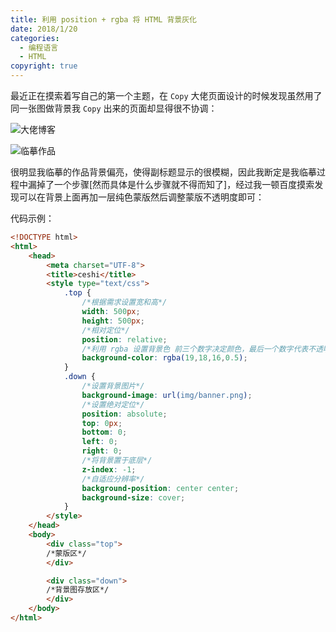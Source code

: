 ```yaml
---
title: 利用 position + rgba 将 HTML 背景灰化
date: 2018/1/20
categories:
  - 编程语言
  - HTML
copyright: true
---
```


最近正在摸索着写自己的第一个主题，在 `Copy` 大佬页面设计的时候发现虽然用了同一张图做背景我 `Copy` 出来的页面却显得很不协调：

![大佬博客][1]

![临摹作品][2]

很明显我临摹的作品背景偏亮，使得副标题显示的很模糊，因此我断定是我临摹过程中漏掉了一个步骤[然而具体是什么步骤就不得而知了]，经过我一顿百度摸索发现可以在背景上面再加一层纯色蒙版然后调整蒙版不透明度即可：

代码示例：

```html
<!DOCTYPE html>
<html>
    <head>
        <meta charset="UTF-8">
        <title>ceshi</title>
        <style type="text/css">
            .top {
                /*根据需求设置宽和高*/
                width: 500px;
                height: 500px;
                /*相对定位*/
                position: relative;
                /*利用 rgba 设置背景色 前三个数字决定颜色，最后一个数字代表不透明度，1为完全不透明*/
                background-color: rgba(19,18,16,0.5);
            }
            .down {
                /*设置背景图片*/
                background-image: url(img/banner.png);
                /*设置绝对定位*/
                position: absolute;
                top: 0px;
                bottom: 0;
                left: 0;
                right: 0;
                /*将背景置于底层*/
                z-index: -1;
                /*自适应分辨率*/
                background-position: center center;
                background-size: cover;
            }
        </style>
    </head>
    <body>
        <div class="top">
        /*蒙版区*/
        </div>

        <div class="down">
        /*背景图存放区*/
        </div>
    </body>
</html>
```

[1]: https://img.blanc.site/wiki/img/22.png
[2]: https://img.blanc.site/wiki/img/21.png